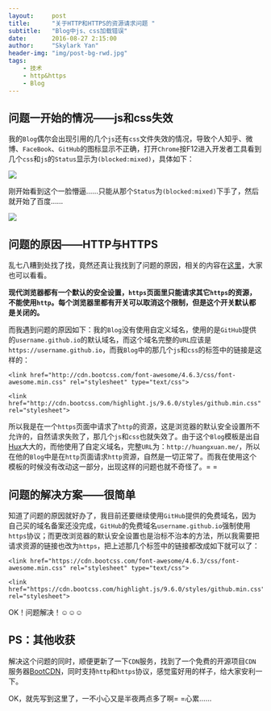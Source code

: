 ```yaml
---
layout:     post
title:      "关于HTTP和HTTPS的资源请求问题 "
subtitle:   "Blog中js、css加载错误"
date:       2016-08-27 2:15:00
author:     "Skylark Yan"
header-img: "img/post-bg-rwd.jpg"
tags:
    - 技术
    - http&https
    - Blog
---
```


## 问题一开始的情况——js和css失效

我的`Blog`偶尔会出现引用的几个`js`还有`css`文件失效的情况，导致个人知乎、微博、`FaceBook`、`GitHub`的图标显示不正确，打开`Chrome`按F12进入开发者工具看到几个`css`和`js`的`Status`显示为`(blocked:mixed)`，具体如下：

![](http://upload-images.jianshu.io/upload_images/2718436-a45c91ebbb3b39fb.png?imageMogr2/auto-orient/strip%7CimageView2/2/w/1240)

刚开始看到这个一脸懵逼……只能从那个`Status`为`(blocked:mixed)`下手了，然后就开始了百度……

![](http://i.imgur.com/UP39kZ1.jpg)

## 问题的原因——HTTP与HTTPS

乱七八糟到处找了找，竟然还真让我找到了问题的原因，相关的内容在[这里](https://segmentfault.com/q/1010000000648970)，大家也可以看看。

**现代浏览器都有一个默认的安全设置，`https`页面里只能请求其它`https`的资源，不能使用`http`。每个浏览器里都有开关可以取消这个限制，但是这个开关默认都是关闭的。**

而我遇到问题的原因如下：我的`Blog`没有使用自定义域名，使用的是`GitHub`提供的`username.github.io`的默认域名，而这个域名完整的`URL`应该是`https://username.github.io`，而我`Blog`中的那几个`js`和`css`的标签中的链接是这样的：
```
<link href="http://cdn.bootcss.com/font-awesome/4.6.3/css/font-awesome.min.css" rel="stylesheet" type="text/css">

<link href="http://cdn.bootcss.com/highlight.js/9.6.0/styles/github.min.css" rel="stylesheet">
```

所以我是在一个`https`页面中请求了`http`的资源，这是浏览器的默认安全设置所不允许的，自然请求失败了，那几个`js`和`css`也就失效了。由于这个`Blog`模板是出自[Hux](http://huangxuan.me/)大大的，而他使用了自定义域名，完整`URL`为：`http://huangxuan.me/`，所以在他的`Blog`中是在`http`页面请求`http`资源，自然是一切正常了。而我在使用这个模板的时候没有改动这一部分，出现这样的问题也就不奇怪了。= =

## 问题的解决方案——很简单

知道了问题的原因就好办了，我目前还要继续使用`GitHub`提供的免费域名，因为自己买的域名备案还没完成，`GitHub`的免费域名`username.github.io`强制使用`https`协议；而更改浏览器的默认安全设置也是治标不治本的方法，所以我需要把请求资源的链接也改为`https`，把上述那几个标签中的链接都改成如下就可以了：
```
<link href="https://cdn.bootcss.com/font-awesome/4.6.3/css/font-awesome.min.css" rel="stylesheet" type="text/css">

<link href="https://cdn.bootcss.com/highlight.js/9.6.0/styles/github.min.css" rel="stylesheet">
```

OK！问题解决！☺☺☺

## PS：其他收获

解决这个问题的同时，顺便更新了一下`CDN`服务，找到了一个免费的开源项目`CDN`服务器[BootCDN](http://www.bootcdn.cn/)，同时支持`http`和`https`协议，感觉蛮好用的样子，给大家安利一下。

OK，就先写到这里了，一不小心又是半夜两点多了啊= =心累……
